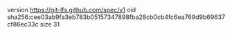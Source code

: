 version https://git-lfs.github.com/spec/v1
oid sha256:cee03ab9fa3eb783b05157347898fba28cb0cb4fc6ea769d9b69637cf86ec33c
size 31
